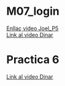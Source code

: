 # M07_login
[Enllaç video Joel_P5](https://drive.google.com/drive/folders/1qOJTGEUv4BoyGL-2RuhUcvqJPY0NNL3K?usp=sharing)<br />
[Link al video Dinar](https://drive.google.com/file/d/1MIQsgX_Hqpft1GMKzKgvLF-J8W8euhHO/view?usp=sharing)
# Practica 6
[Link al video Dinar](https://drive.google.com/file/d/1zBsTFPNfmOkSMHeolEr709eKolYdZ5xH/view?usp=sharing)<br />